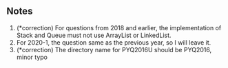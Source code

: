 ## Notes 
1. (*correction) For questions from 2018 and earlier, the implementation of Stack and Queue must not use ArrayList or LinkedList.
2. For 2020-1, the question same as the previous year, so I will leave it.
3. (*correction) The directory name for PYQ2016U should be PYQ2016, minor typo